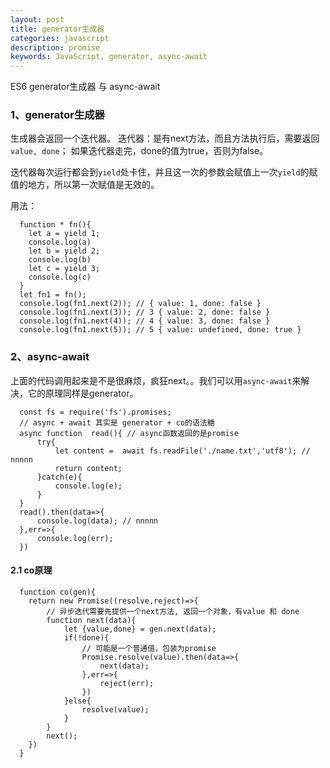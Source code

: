 ```yaml
---
layout: post
title: generator生成器
categories: javascript
description: promise
keywords: JavaScript, generator, async-await
---
```



ES6 generator生成器 与 async-await


### 1、generator生成器

生成器会返回一个迭代器。
迭代器：是有next方法，而且方法执行后，需要返回 `value, done`；
如果迭代器走完，done的值为true，否则为false。

迭代器每次运行都会到`yield`处卡住，并且这一次的参数会赋值上一次`yield`的赋值的地方，所以第一次赋值是无效的。

用法：

```
  function * fn(){
    let a = yield 1;
    console.log(a)
    let b = yield 2;
    console.log(b)
    let c = yield 3;
    console.log(c)
  } 
  let fn1 = fn();
  console.log(fn1.next(2)); // { value: 1, done: false } 
  console.log(fn1.next(3)); // 3 { value: 2, done: false }
  console.log(fn1.next(4)); // 4 { value: 3, done: false }
  console.log(fn1.next(5)); // 5 { value: undefined, done: true }
```

### 2、async-await

上面的代码调用起来是不是很麻烦，疯狂next。。我们可以用`async-await`来解决，它的原理同样是generator。

```
  const fs = require('fs').promises;
  // async + await 其实是 generator + co的语法糖
  async function  read(){ // async函数返回的是promise
      try{
          let content =  await fs.readFile('./name.txt','utf8'); // nnnnn
          return content;
      }catch(e){
          console.log(e);
      }
  }
  read().then(data=>{
      console.log(data); // nnnnn
  },err=>{
      console.log(err);
  })
```


#### 2.1 co原理

```
  function co(gen){
    return new Promise((resolve,reject)=>{
        // 异步迭代需要先提供一个next方法, 返回一个对象，有value 和 done
        function next(data){
            let {value,done} = gen.next(data);
            if(!done){
                // 可能是一个普通值，包装为promise
                Promise.resolve(value).then(data=>{
                    next(data);
                },err=>{
                    reject(err);
                })
            }else{
                resolve(value);
            }
        }
        next();
    })
  }
```


